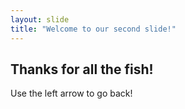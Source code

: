 ```yaml
---
layout: slide
title: "Welcome to our second slide!"
---
```

## Thanks for all the fish!
Use the left arrow to go back!
